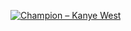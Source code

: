 [![Champion – Kanye West](https://i.scdn.co/image/ab67616d00001e02e929bfe8658815c0b2e8e8a8)](https://open.spotify.com/track/4UQMOPSUVJVicIQzjAcRRZ)
